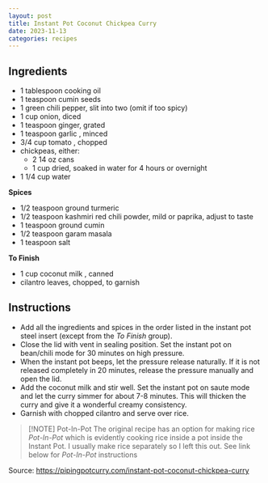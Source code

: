 ```yaml
---
layout: post
title: Instant Pot Coconut Chickpea Curry
date: 2023-11-13
categories: recipes
---
```

Ingredients
--
* 1 tablespoon cooking oil
* 1 teaspoon cumin seeds
* 1 green chili pepper, slit into two (omit if too spicy)
* 1 cup onion, diced
* 1 teaspoon ginger, grated
* 1 teaspoon garlic , minced
* 3/4 cup tomato , chopped
* chickpeas, either:
	* 2 14 oz cans
	* 1 cup dried, soaked in water for 4 hours or overnight
* 1 1/4 cup water

**Spices**
* 1/2 teaspoon ground turmeric
* 1/2 teaspoon kashmiri red chili powder, mild or paprika, adjust to taste
* 1 teaspoon ground cumin
* 1/2 teaspoon garam masala
* 1 teaspoon salt

**To Finish**
* 1 cup coconut milk , canned
* cilantro leaves, chopped, to garnish

Instructions
--
* Add all the ingredients and spices in the order listed in the instant pot steel insert (except from the _To Finish_ group).
* Close the lid with vent in sealing position. Set the instant pot on bean/chili mode for 30 minutes on high pressure.
* When the instant pot beeps, let the pressure release naturally. If it is not released completely in 20 minutes, release the pressure manually and open the lid.
* Add the coconut milk and stir well. Set the instant pot on saute mode and let the curry simmer for about 7-8 minutes. This will thicken the curry and give it a wonderful creamy consistency.
* Garnish with chopped cilantro and serve over rice.


> [!NOTE] Pot-In-Pot
> The original recipe has an option for making rice _Pot-In-Pot_ which is evidently cooking rice inside a pot inside the Instant Pot. 
> I usually make rice separately so I left this out.
> See link below for _Pot-In-Pot_ instructions


Source: https://pipingpotcurry.com/instant-pot-coconut-chickpea-curry
